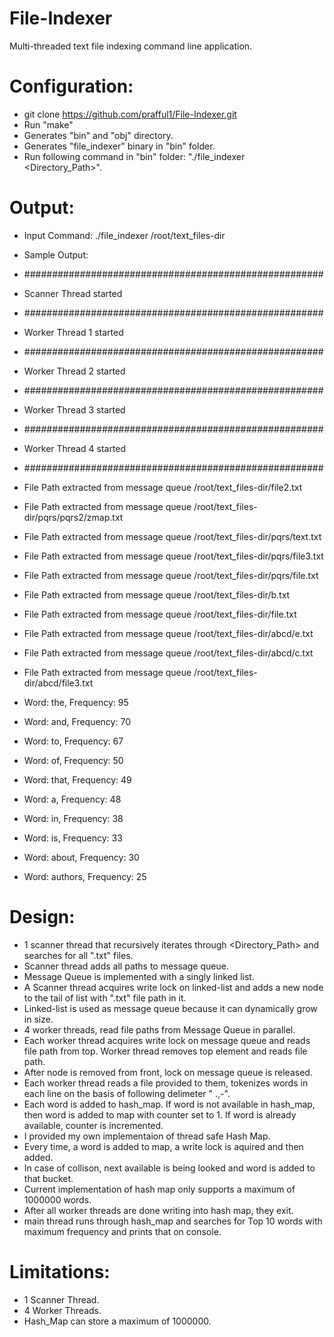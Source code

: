 # File-Indexer
Multi-threaded text file indexing command line application. 

# Configuration:
+ git clone https://github.com/prafful1/File-Indexer.git
+ Run "make"
+ Generates "bin" and "obj" directory.
+ Generates "file_indexer" binary in "bin" folder.
+ Run following command in "bin" folder: "./file_indexer <Directory_Path>".

# Output:

+ Input Command: ./file_indexer /root/text_files-dir

+ Sample Output:
+ ######################################################
+ Scanner Thread started
+ ######################################################
+ Worker Thread 1 started
+ ######################################################
+ Worker Thread 2 started
+ ######################################################
+ Worker Thread 3 started
+ ######################################################
+ Worker Thread 4 started
+ ######################################################
+ File Path extracted from message queue /root/text_files-dir/file2.txt
+ File Path extracted from message queue /root/text_files-dir/pqrs/pqrs2/zmap.txt
+ File Path extracted from message queue /root/text_files-dir/pqrs/text.txt
+ File Path extracted from message queue /root/text_files-dir/pqrs/file3.txt
+ File Path extracted from message queue /root/text_files-dir/pqrs/file.txt
+ File Path extracted from message queue /root/text_files-dir/b.txt
+ File Path extracted from message queue /root/text_files-dir/file.txt
+ File Path extracted from message queue /root/text_files-dir/abcd/e.txt
+ File Path extracted from message queue /root/text_files-dir/abcd/c.txt
+ File Path extracted from message queue /root/text_files-dir/abcd/file3.txt
+ Word: the, Frequency: 95
+ Word: and, Frequency: 70
+ Word: to, Frequency: 67
+ Word: of, Frequency: 50
+ Word: that, Frequency: 49
+ Word: a, Frequency: 48
+ Word: in, Frequency: 38
+ Word: is, Frequency: 33
+ Word: about, Frequency: 30
+ Word: authors, Frequency: 25

# Design:
+ 1 scanner thread that recursively iterates through <Directory_Path> and searches for all ".txt" files.
+ Scanner thread adds all paths to message queue. 
+ Message Queue is implemented with a singly linked list.
+ A Scanner thread acquires write lock on linked-list and adds a new node to the tail of list with ".txt" file path in it.
+ Linked-list is used as message queue because it can dynamically grow in size.
+ 4 worker threads, read file paths from Message Queue in parallel.
+ Each worker thread acquires write lock on message queue and reads file path from top. Worker thread removes top element and reads file path.
+ After node is removed from front, lock on message queue is released.
+ Each worker thread reads a file provided to them, tokenizes words in each line on the basis of following delimeter " .,-".
+ Each word is added to hash_map. If word is not available in hash_map, then word is added to map with counter set to 1. If word is already available, counter is incremented.
+ I provided my own implementaion of thread safe Hash Map. 
+ Every time, a word is added to map, a write lock is aquired and then added.
+ In case of collison, next available is being looked and word is added to that bucket.
+ Current implementation of hash map only supports a maximum of 1000000 words. 
+ After all worker threads are done writing into hash map, they exit.
+ main thread runs through hash_map and searches for Top 10 words with maximum frequency and prints that on console. 

# Limitations:
+ 1 Scanner Thread.
+ 4 Worker Threads.
+ Hash_Map can store a maximum of 1000000.
